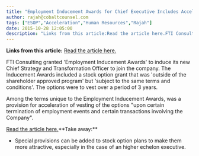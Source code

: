 ```yaml
---
title: "Employment Inducement Awards for Chief Executive Includes Acceleration Clause in Stock Option Plan"
author: rajah@cobaltcounsel.com
tags: ["ESOP","Acceleration","Human Resources","Rajah"]
date: 2015-10-28 12:05:00
description: "Links from this article:Read the article here.FTI Consulting granted 'Employment Inducement Awards' to induce its new Chief Strategy and Transforma..."
---
```


**Links from this article:**
[Read the article here.](http://www.stockhouse.com/news/press-releases/2014/08/26/fti-consulting-awards-employment-inducement-awards-to-chief-strategy-and?)

FTI Consulting granted 'Employment Inducement Awards' to induce its new Chief Strategy and Transformation Officer to join the company. The Inducement Awards included a stock option grant that was 'outside of the shareholder approved program' but 'subject to the same terms and conditions'. The options were to vest over a period of 3 years.

Among the terms unique to the Employment Inducement Awards, was a provision for acceleration of vesting of the options "upon certain termination of employment events and certain transactions involving the Company".

[Read the article here.](http://www.stockhouse.com/news/press-releases/2014/08/26/fti-consulting-awards-employment-inducement-awards-to-chief-strategy-and?)**Take away:**
- Special provisions can be added to stock option plans to make them more attractive, especially in the case of an higher echelon executive.
